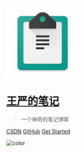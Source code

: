 ![logo](images/logo.jpg)

# [王严的笔记](/)

> 一个神奇的笔记博客

[CSDN](https://blog.csdn.net/wyansai)
[GitHub](https://github.com/wyanlord)
[Get Started](/README.md?)

<!-- 背景色 -->
![color](#FFFFFF)